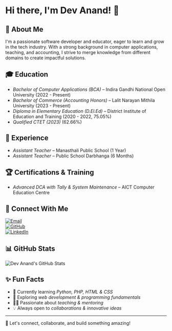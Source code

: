 # Hi there, I'm Dev Anand! 👋

## 🚀 About Me
I'm a passionate software developer and educator, eager to learn and grow in the tech industry. With a strong background in computer applications, teaching, and accounting, I strive to merge knowledge from different domains to create impactful solutions.

## 🎓 Education
- *Bachelor of Computer Applications (BCA)* – Indira Gandhi National Open University (2022 - Present)
- *Bachelor of Commerce (Accounting Honors)* – Lalit Narayan Mithila University (2023 - Present)
- *Diploma in Elementary Education (D.El.Ed)* – District Institute of Education and Training (2020 - 2022, 75.05\%)
- *Qualified CTET (2023)* (62.66\%)

## 💼 Experience
- *Assistant Teacher* – Manasthali Public School (1 Year)
- *Assistant Teacher* – Public School Darbhanga (6 Months)

## 🏆 Certifications & Training
- *Advanced DCA with Tally & System Maintenance* – AICT Computer Education Centre

## 🔗 Connect With Me
[![Email](https://img.shields.io/badge/Email-adev3519@gmail.com-red?style=flat-square&logo=gmail)](mailto:adev3519@gmail.com)  
[![GitHub](https://img.shields.io/badge/GitHub-D3v4d4-black?style=flat-square&logo=github)](https://github.com/D3v4d4)  
[![LinkedIn](https://img.shields.io/badge/LinkedIn-d3v4d4-blue?style=flat-square&logo=linkedin)](https://www.linkedin.com/in/d3v4d4/)

## 📊 GitHub Stats
![Dev Anand's GitHub Stats](https://github-readme-stats.vercel.app/api?username=D3v4d4&show_icons=true&theme=tokyonight)

## ✨ Fun Facts
- 🌱 Currently learning *Python, PHP, HTML & CSS*
- 🎯 Exploring *web development & programming fundamentals*
- 👨‍🏫 Passionate about *teaching & mentoring*
- 💡 Always open to *collaborations & innovative ideas*

---
🚀 Let's connect, collaborate, and build something amazing!
